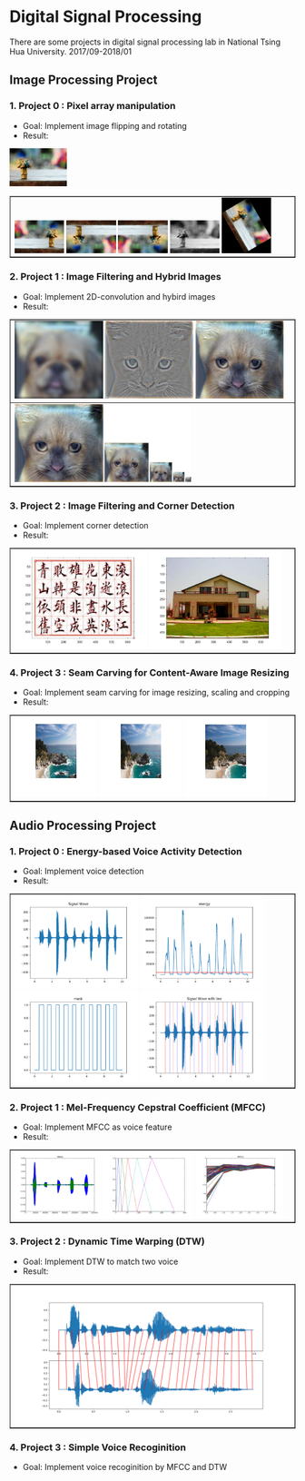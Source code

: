 # Digital Signal Processing
There are some projects in digital signal processing lab  in National Tsing Hua University. 2017/09-2018/01

## Image Processing Project
### 1. Project 0 : Pixel array manipulation
* Goal: Implement image flipping and rotating
* Result: 
<img src="./Pixel array manipulation/results/image.jpg" width="20%"/>
<table border=1>
<tr>
<td>
<img src="./Pixel array manipulation/results/horizontal flipping.jpg" width="18%"/>
<img src="./Pixel array manipulation/results/vertical flipping.jpg"  width="18%"/>
<img src="./Pixel array manipulation/results/horizontal + vertical flipping.jpg" width="18%"/>
<img src="./Pixel array manipulation/results/grey scale image.jpg" width="18%"/>
<img src="./Pixel array manipulation/results/rotation 60.jpg" width="18%"/>
</td>
</tr>
</table>
      
### 2. Project 1 : Image Filtering and Hybrid Images
* Goal: Implement 2D-convolution and hybird images
* Result:
<table border=1>
<tr>
<td>
<img src="./Image Filtering and Hybrid Images/results/low_frequencies.jpg" width="32%"/>
<img src="./Image Filtering and Hybrid Images/results/high_frequencies.jpg"  width="32%"/>
<img src="./Image Filtering and Hybrid Images/results/hybrid_image.jpg" width="32%"/>
</td>
</tr>

<tr>
<td>
<img src="./Image Filtering and Hybrid Images/results/hybrid_image_scales.jpg" width="64%"/>
</td>
</tr>
</table>

### 3. Project 2 : Image Filtering and Corner Detection
* Goal: Implement corner detection
* Result:
<table border=1>
<tr>
<td>
<img src="./Image Filtering and Corner Detection/results/chinese.jpg" width="48%"/>
<img src="./Image Filtering and Corner Detection/results/house.jpg"  width="48%"/>
</td>
</tr>
</table>

### 4. Project 3 : Seam Carving for Content-Aware Image Resizing
* Goal: Implement seam carving for image resizing, scaling and cropping
* Result:
<table border=1>
<tr>
<td>
<img src="./Seam Carving for Content-Aware Image Resizing/results/seam_sea.jpg" width="30%"/>
<img src="./Seam Carving for Content-Aware Image Resizing/results/scaling_sea.jpg"  width="30%"/>
<img src="./Seam Carving for Content-Aware Image Resizing/results/cropping_sea.jpg" width="30%"/>
</td>
</tr>
</table>
      
## Audio Processing Project
### 1. Project 0 : Energy-based Voice Activity Detection
* Goal: Implement voice detection
* Result:
<table border=1>
<tr>
<td>
<img src="./Energy-based Voice Activity Detection/results/my_origin.png" width="45%"/>
<img src="./Energy-based Voice Activity Detection/results/my_energy.png"  width="45%"/>
<img src="./Energy-based Voice Activity Detection/results/my_check.png" width="45%"/>
<img src="./Energy-based Voice Activity Detection/results/my_cut.png" width="45%"/>
</td>
</tr>
</table>

### 2. Project 1 : Mel-Frequency Cepstral Coefficient (MFCC)
* Goal: Implement MFCC as voice feature
* Result:
<table border=1>
<tr>
<td>
<img src="./Mel-Frequency Cepstral Coefficient/results/pre.png" width="32%"/>
<img src="/Mel-Frequency Cepstral Coefficient/results/tri.png" width="32%"/>
<img src="./Mel-Frequency Cepstral Coefficient/results/MFCC.png"  width="32%"/>
</td>
</tr>
</table>

### 3. Project 2 : Dynamic Time Warping (DTW)
* Goal: Implement DTW to match two voice
* Result:
<table border=1>
<tr>
<td>
<img src="./Dynamic Time Warping/results/Figure_2.png" width="100%"/>
</td>
</tr>
</table>

### 4. Project 3 : Simple Voice Recoginition
* Goal: Implement voice recoginition by MFCC and DTW
